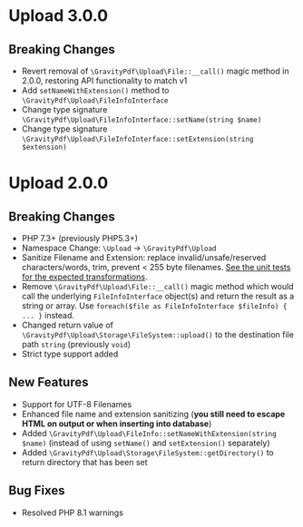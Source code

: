# Upload 3.0.0

## Breaking Changes

* Revert removal of `\GravityPdf\Upload\File::__call()` magic method in 2.0.0, restoring API functionality to match v1
* Add `setNameWithExtension()` method to `\GravityPdf\Upload\FileInfoInterface`
* Change type signature `\GravityPdf\Upload\FileInfoInterface::setName(string $name)` 
* Change type signature `\GravityPdf\Upload\FileInfoInterface::setExtension(string $extension)`

# Upload 2.0.0

## Breaking Changes
* PHP 7.3+ (previously PHP5.3+)
* Namespace Change: `\Upload` -> `\GravityPdf\Upload`
* Sanitize Filename and Extension: replace invalid/unsafe/reserved characters/words, trim, prevent < 255 byte filenames. [See the unit tests for the expected transformations](https://github.com/GravityPDF/Upload/blob/main/tests/Upload/FileInfoTest.php#L107-L152).
* Remove `\GravityPdf\Upload\File::__call()` magic method which would call the underlying `FileInfoInterface` object(s) and return the result as a string or array. Use `foreach($file as FileInfoInterface $fileInfo) { ... }` instead.
* Changed return value of `\GravityPdf\Upload\Storage\FileSystem::upload()` to the destination file path `string` (previously `void`)
* Strict type support added

## New Features
* Support for UTF-8 Filenames
* Enhanced file name and extension sanitizing (**you still need to escape HTML on output or when inserting into database**)
* Added `\GravityPdf\Upload\FileInfo::setNameWithExtension(string $name)` (instead of using `setName()` and `setExtension()` separately)
* Added `\GravityPdf\Upload\Storage\FileSystem::getDirectory()` to return directory that has been set

## Bug Fixes
* Resolved PHP 8.1 warnings